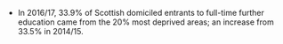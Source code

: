 * In 2016/17, 33.9% of Scottish domiciled entrants to full-time further education came from the 20% most deprived areas; an increase from 33.5% in 2014/15.
